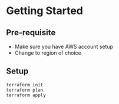 # Getting Started

## Pre-requisite

- Make sure you have AWS account setup
- Change to region of choice

## Setup

```
terraform init
terraform plan
terraform apply
```
